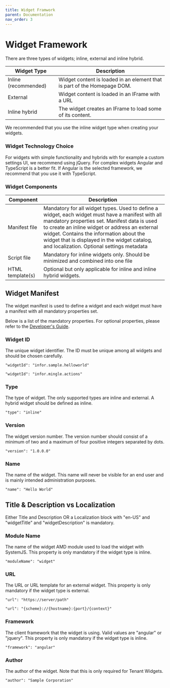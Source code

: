 ```yaml
---
title: Widget Framwork
parent: Documentation
nav_order: 3
---
```


# Widget Framework

There are three types of widgets; inline, external and inline hybrid.

| Widget Type | Description |
| ------------- | ------------- |
| Inline (recommended) | Widget content is loaded in an element that is part of the Homepage DOM. |
| External | Widget content is loaded in an IFrame with a URL  |
| Inline hybrid | The widget creates an IFrame to load some of its content. |

We recommended that you use the inline widget type when creating your widgets. 

### Widget Technology Choice 

For widgets with simple functionality and hybrids with for example a custom settings UI, we recommend using jQuery. For complex widgets Angular and TypeScript is a better fit. If Angular is the selected framework, we recommend that you use it with TypeScript.

### Widget Components

| Component | Description |
| ------------- | ------------- |
| Manifest file | Mandatory for all widget types. Used to define a widget, each widget must have a manifest with all mandatory properties set.  Manifest data is used to create an inline widget or address an external widget. Contains the information about the widget that is displayed in the widget catalog, and localization. Optional settings metadata  |
| Script file | Mandatory for inline widgets only. Should be minimized and combined into one file | 
| HTML template(s) | Optional but only applicable for inline and inline hybrid widgets. |

## Widget Manifest

The widget manifest is used to define a widget and each widget must have a manifest with all mandatory properties set. 

Below is a list of the mandatory properties. For optional properties, please refer to the [Developer's Guide](https://github.com/infor-cloud/homepages-widget-sdk/blob/master/DevelopersGuide.pdf).

### Widget ID
The unique widget identifier. The ID must be unique among all widgets and should be chosen carefully. 
```
"widgetId": "infor.sample.helloworld"
```
```
"widgetId": "infor.mingle.actions"
```

### Type
The type of widget. The only supported types are inline and external. A hybrid widget should be defined as inline.
```
"type": "inline"
```

### Version
The widget version number. The version number should consist of a minimum of two and a maximum of four positive integers separated by dots.
```
"version": "1.0.0.0"
```

### Name
The name of the widget. This name will never be visible for an end user and is mainly intended administration purposes.
```
"name": "Hello World"
```

## Title & Description vs Localization
Either Title and Description OR a Localization block with "en-US" and "widgetTitle" and "widgetDescription" is mandatory.

### Module Name
The name of the widget AMD module used to load the widget with SystemJS. This property is only mandatory if the widget type is inline.
```
"moduleName": "widget"
```

### URL
The URL or URL template for an external widget. This property is only mandatory if the widget type is external. 
```
"url": "https://server/path"
```
```
"url": "{scheme}://{hostname}:{port}/{context}"
```

### Framework
The client framework that the widget is using. Valid values are "angular" or "jquery". This property is only mandatory if the widget type is inline.
```
"framework": "angular"
```

### Author
The author of the widget. Note that this is only required for Tenant Widgets. 
```
"author": "Sample Corporation"
```
